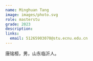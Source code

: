 ```yaml
---
name: Minghuan Tang
image: images/photo.svg
role: masterstu
grade: 2023
description: 
links:
  email: 51265903070@stu.ecnu.edu.cn
---
```


唐铭桓，男，山东临沂人。